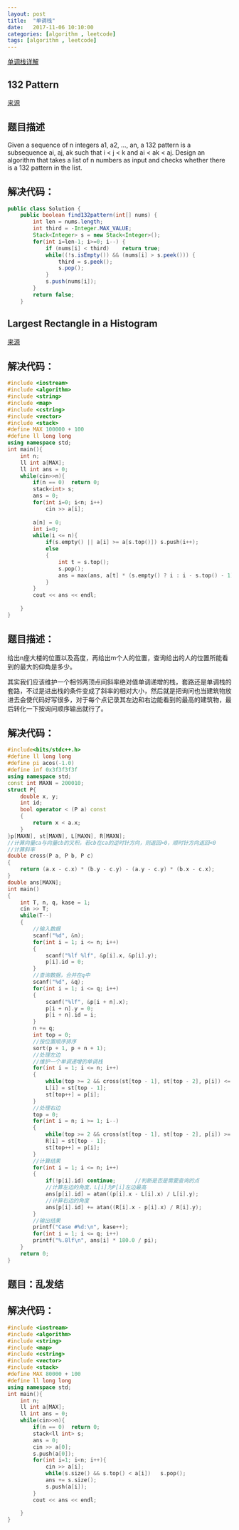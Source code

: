 ```yaml
---
layout: post
title:  "单调栈"
date:   2017-11-06 10:10:00
categories: [algorithm , leetcode]
tags: [algorithm , leetcode]
---
```



[单调栈详解](http://www.cnblogs.com/lichen782/p/leetcode_Largest_Rectangle_in_Histogram.html)


## 132 Pattern
[来源](https://leetcode.com/problems/132-pattern/description/)

## 题目描述
Given a sequence of n integers a1, a2, ..., an, a 132 pattern is a subsequence ai, aj, ak such that i < j < k and ai < ak < aj. Design an algorithm that takes a list of n numbers as input and checks whether there is a 132 pattern in the list.

## 解决代码：
```Java
public class Solution {
    public boolean find132pattern(int[] nums) {
        int len = nums.length;
        int third = -Integer.MAX_VALUE;
        Stack<Integer> s = new Stack<Integer>();
        for(int i=len-1; i>=0; i--) {
            if (nums[i] < third)    return true;
            while((!s.isEmpty()) && (nums[i] > s.peek())) {
                third = s.peek();
                s.pop();
            }
            s.push(nums[i]);
        }
        return false;
    }
```

## Largest Rectangle in a Histogram
[来源](http://acm.hdu.edu.cn/showproblem.php?pid=1506)

## 解决代码：
```C++
#include <iostream>
#include <algorithm>
#include <string>
#include <map>
#include <cstring>
#include <vector>
#include <stack>
#define MAX 100000 + 100
#define ll long long
using namespace std;
int main(){
    int n;
    ll int a[MAX];
    ll int ans = 0;
    while(cin>>n){
        if(n == 0)  return 0;
        stack<int> s;
        ans = 0;
        for(int i=0; i<n; i++)
            cin >> a[i];
        
        a[n] = 0;
        int i=0;
        while(i <= n){
            if(s.empty() || a[i] >= a[s.top()]) s.push(i++);
            else
            {
                int t = s.top();
                s.pop();
                ans = max(ans, a[t] * (s.empty() ? i : i - s.top() - 1));       
            }
        }
        cout << ans << endl;
        
    }
}
```


## 题目描述：
给出n座大楼的位置以及高度，再给出m个人的位置，查询给出的人的位置所能看到的最大的仰角是多少。 

其实我们应该维护一个相邻两顶点间斜率绝对值单调递增的栈，套路还是单调栈的套路，不过是进出栈的条件变成了斜率的相对大小，然后就是把询问也当建筑物放进去会使代码好写很多，对于每个点记录其左边和右边能看到的最高的建筑物，最后转化一下按询问顺序输出就行了。

## 解决代码：
```C++
#include<bits/stdc++.h>
#define ll long long
#define pi acos(-1.0)
#define inf 0x3f3f3f3f
using namespace std;
const int MAXN = 200010;
struct P{
    double x, y;
    int id;
    bool operator < (P a) const
    {
        return x < a.x;
    }
}p[MAXN], st[MAXN], L[MAXN], R[MAXN];
//计算向量ca与向量cb的叉积，若cb在ca的逆时针方向，则返回>0，顺时针方向返回<0
//计算斜率
double cross(P a, P b, P c)
{
    return (a.x - c.x) * (b.y - c.y) - (a.y - c.y) * (b.x - c.x);
}
double ans[MAXN];
int main()
{
    int T, n, q, kase = 1;
    cin >> T;
    while(T--)
    {
        //输入数据
        scanf("%d", &n);
        for(int i = 1; i <= n; i++)
        {
            scanf("%lf %lf", &p[i].x, &p[i].y);
            p[i].id = 0;
        }
        //查询数据，合并在q中
        scanf("%d", &q);
        for(int i = 1; i <= q; i++)
        {
            scanf("%lf", &p[i + n].x);
            p[i + n].y = 0;
            p[i + n].id = i;
        }
        n += q;
        int top = 0;
        //按位置顺序排序
        sort(p + 1, p + n + 1);
        //处理左边
        //维护一个单调递增的单调栈
        for(int i = 1; i <= n; i++)
        {
            while(top >= 2 && cross(st[top - 1], st[top - 2], p[i]) <= 0) top--;
            L[i] = st[top - 1];
            st[top++] = p[i];
        }
        //处理右边
        top = 0;
        for(int i = n; i >= 1; i--)
        {
            while(top >= 2 && cross(st[top - 1], st[top - 2], p[i]) >= 0) top--;
            R[i] = st[top - 1];
            st[top++] = p[i];
        }
        //计算结果
        for(int i = 1; i <= n; i++)
        {
            if(!p[i].id) continue;      //判断是否是需要查询的点
            //计算左边的角度，L[i]为P[i]左边最高
            ans[p[i].id] = atan((p[i].x - L[i].x) / L[i].y);
            //计算右边的角度
            ans[p[i].id] += atan((R[i].x - p[i].x) / R[i].y);
        }
        //输出结果
        printf("Case #%d:\n", kase++);
        for(int i = 1; i <= q; i++)
        printf("%.8lf\n", ans[i] * 180.0 / pi);
    }
    return 0;
}

```


## 题目：乱发结
## 解决代码：
```C++
#include <iostream>
#include <algorithm>
#include <string>
#include <map>
#include <cstring>
#include <vector>
#include <stack>
#define MAX 80000 + 100
#define ll long long
using namespace std;
int main(){
    int n;
    ll int a[MAX];
    ll int ans = 0;
    while(cin>>n){
        if(n == 0)  return 0;
        stack<ll int> s;
        ans = 0;
        cin >> a[0];
        s.push(a[0]);
        for(int i=1; i<n; i++){
            cin >> a[i];
            while(s.size() && s.top() < a[i])   s.pop();
            ans += s.size();
            s.push(a[i]);
        }
        cout << ans << endl;
        
    }
}
```
